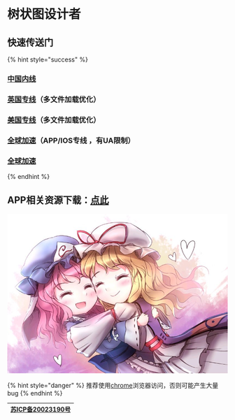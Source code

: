 # 树状图设计者

## 快速传送门

{% hint style="success" %}
### [**中国内线**](https://nov.phantom-sea-limited.ltd/)

### [**英国专线**](https://nov-eu.herokuapp.com/)**（多文件加载优化）**

### [**美国专线**](https://nov-us.herokuapp.com/)**（多文件加载优化）**

### [全球加速](https://cdn.phantom-sea-limited.ltd)（APP/IOS专线 ，有UA限制）

### [全球加速](https://book.sirin.xyz)
{% endhint %}

### 

## APP相关资源下载：[点此](https://pan.phantom-sea-limited.ltd/#/s/vdFN)

![](.gitbook/assets/agg-zo-w-t1-yhq66o-cty.jpg)

{% hint style="danger" %}
推荐使用[chrome](https://www.google.cn/intl/zh-CN/chrome/)浏览器访问，否则可能产生大量bug
{% endhint %}

| [苏ICP备20023190号](http://beian.miit.gov.cn/) |
| :---: |


